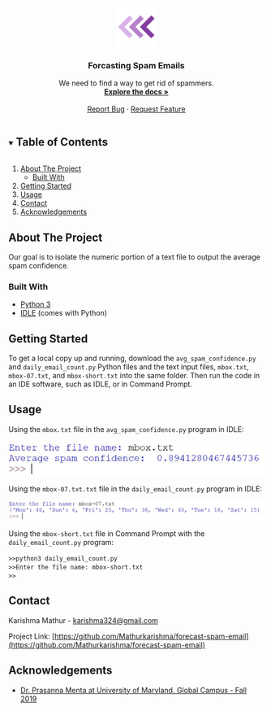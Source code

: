 <!-- PROJECT LOGO -->
<p align="center">
    <img src="images/logo.png" alt="Logo" width="80" height="80">
  </a>

  <h3 align="center">Forcasting Spam Emails</h3>

  <p align="center">
    We need to find a way to get rid of spammers.
    <br />
    <a href="https://github.com/Mathurkarishma/forecast-spam-email"><strong>Explore the docs »</strong></a>
    <br />
    <br />
    <a href="https://github.com/Mathurkarishma/forecast-spam-email/issues">Report Bug</a>
    ·
    <a href="https://github.com/Mathurkarishma/forecast-spam-email/issues">Request Feature</a>
  </p>
</p>



<!-- TABLE OF CONTENTS -->
<details open="open">
  <summary><h2 style="display: inline-block">Table of Contents</h2></summary>
  <ol>
    <li>
      <a href="#about-the-project">About The Project</a>
      <ul>
        <li><a href="#built-with">Built With</a></li>
      </ul>
    </li>
    <li>
      <a href="#getting-started">Getting Started</a>
    </li>
    <li><a href="#usage">Usage</a></li>
    <li><a href="#contact">Contact</a></li>
    <li><a href="#acknowledgements">Acknowledgements</a></li>
  </ol>
</details>



<!-- ABOUT THE PROJECT -->
## About The Project

Our goal is to isolate the numeric portion of a text file to output the average spam confidence.

### Built With

* [Python 3](https://www.python.org/downloads/)
* [IDLE](https://docs.python.org/3/library/idle.html) (comes with Python)



<!-- GETTING STARTED -->
## Getting Started

To get a local copy up and running, download the `avg_spam_confidence.py` and `daily_email_count.py` Python files and the text input files, `mbox.txt`, `mbox-07.txt`, and `mbox-short.txt` into the same folder. Then run the code in an IDE software, such as IDLE, or in Command Prompt.

<!-- USAGE EXAMPLES -->
## Usage

Using the `mbox.txt` file in the `avg_spam_confidence.py` program in IDLE:

<img src="images/spam_confidence.JPG" alt="spam_confidence">

Using the `mbox-07.txt.txt` file in the `daily_email_count.py` program in IDLE:

<img src="images/email_count.JPG" alt="email_count">

Using the `mbox-short.txt` file in Command Prompt with the `daily_email_count.py` program:

`>>python3 daily_email_count.py` <br />
`>>Enter the file name: mbox-short.txt` <br />
`>>`

<!-- CONTACT -->
## Contact

Karishma Mathur - karishma324@gmail.com

Project Link: [https://github.com/Mathurkarishma/forecast-spam-email](https://github.com/Mathurkarishma/forecast-spam-email)



<!-- ACKNOWLEDGEMENTS -->
## Acknowledgements

* [Dr. Prasanna Menta at University of Maryland, Global Campus - Fall 2019](https://www.umgc.edu/)





<!-- MARKDOWN LINKS & IMAGES -->
<!-- https://www.markdownguide.org/basic-syntax/#reference-style-links -->
[contributors-shield]: https://img.shields.io/github/contributors/github_username/repo.svg?style=for-the-badge
[contributors-url]: https://github.com/github_username/repo/graphs/contributors
[forks-shield]: https://img.shields.io/github/forks/github_username/repo.svg?style=for-the-badge
[forks-url]: https://github.com/github_username/repo/network/members
[stars-shield]: https://img.shields.io/github/stars/github_username/repo.svg?style=for-the-badge
[stars-url]: https://github.com/github_username/repo/stargazers
[issues-shield]: https://img.shields.io/github/issues/github_username/repo.svg?style=for-the-badge
[issues-url]: https://github.com/github_username/repo/issues
[license-shield]: https://img.shields.io/github/license/github_username/repo.svg?style=for-the-badge
[license-url]: https://github.com/github_username/repo/blob/master/LICENSE.txt
[linkedin-shield]: https://img.shields.io/badge/-LinkedIn-black.svg?style=for-the-badge&logo=linkedin&colorB=555
[linkedin-url]: https://linkedin.com/in/github_username
